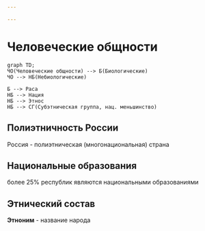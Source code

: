 ```yaml
---

---
```

# Человеческие общности

```mermaid
graph TD;
ЧО(Человеческие общности) --> Б(Биологические)
ЧО --> НБ(Небиологические) 

Б --> Раса
НБ --> Нация
НБ --> Этнос
НБ --> СГ(Субэтническая группа, нац. меньшинство)
```

## Полиэтничность России
Россия - полиэтническая (многонациональная) страна

## Национальные образования
более 25% республик являются национальными образованиями

## Этнический состав
**Этноним** - название народа